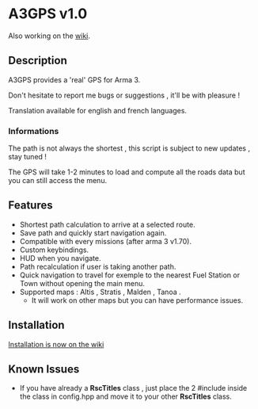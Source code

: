 # A3GPS v1.0 

Also working on the [wiki](https://github.com/AmauryD/A3GPS/wiki).

## Description

A3GPS provides a 'real' GPS for Arma 3.

Don't hesitate to report me bugs or suggestions , it'll be with pleasure !

Translation available for english and french languages.

### Informations

The path is not always the shortest , this script is subject to new updates , stay tuned ! 	

The GPS will take 1-2 minutes to load and compute all the roads data but you can still access the menu.

## Features
- Shortest path calculation to arrive at a selected route.
- Save path and quickly start navigation again.
- Compatible with every missions (after arma 3 v1.70).
- Custom keybindings.
- HUD when you navigate.
- Path recalculation if user is taking another path.
- Quick navigation to travel for exemple to the nearest Fuel Station or Town without opening the main menu.
- Supported maps : Altis , Stratis , Malden , Tanoa . 
	- It will work on other maps but you can have performance issues.

## Installation 

[Installation is now on the wiki](https://github.com/AmauryD/A3GPS/wiki/Installation)

## Known Issues

- If you have already a **RscTitles** class , just place the 2 #include inside the class in config.hpp and move it to your other **RscTitles** class.
